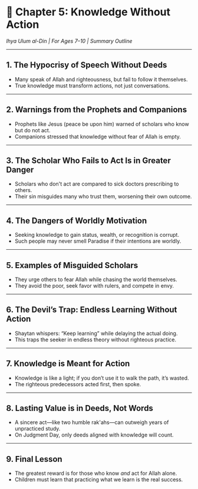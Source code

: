 # 📘 Chapter 5: Knowledge Without Action  
*Ihya Ulum al-Din | For Ages 7–10 | Summary Outline*

---

## 1. **The Hypocrisy of Speech Without Deeds**
- Many speak of Allah and righteousness, but fail to follow it themselves.
- True knowledge must transform actions, not just conversations.

---

## 2. **Warnings from the Prophets and Companions**
- Prophets like Jesus (peace be upon him) warned of scholars who know but do not act.
- Companions stressed that knowledge without fear of Allah is empty.

---

## 3. **The Scholar Who Fails to Act Is in Greater Danger**
- Scholars who don't act are compared to sick doctors prescribing to others.
- Their sin misguides many who trust them, worsening their own outcome.

---

## 4. **The Dangers of Worldly Motivation**
- Seeking knowledge to gain status, wealth, or recognition is corrupt.
- Such people may never smell Paradise if their intentions are worldly.

---

## 5. **Examples of Misguided Scholars**
- They urge others to fear Allah while chasing the world themselves.
- They avoid the poor, seek favor with rulers, and compete in envy.

---

## 6. **The Devil’s Trap: Endless Learning Without Action**
- Shaytan whispers: “Keep learning” while delaying the actual doing.
- This traps the seeker in endless theory without righteous practice.

---

## 7. **Knowledge is Meant for Action**
- Knowledge is like a light; if you don’t use it to walk the path, it’s wasted.
- The righteous predecessors acted first, then spoke.

---

## 8. **Lasting Value is in Deeds, Not Words**
- A sincere act—like two humble rak'ahs—can outweigh years of unpracticed study.
- On Judgment Day, only deeds aligned with knowledge will count.

---

## 9. **Final Lesson**
- The greatest reward is for those who know *and* act for Allah alone.
- Children must learn that practicing what we learn is the real success.